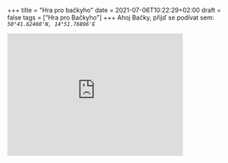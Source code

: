 +++
title = "Hra pro bačkyho"
date = 2021-07-06T10:22:29+02:00
draft = false 
tags = ["Hra pro Bačkyho"] 
+++
Ahoj Bačky,
přijď se podívat sem:
*`50°41.62460'N, 14°51.76896'E`*



<iframe style="border:none" src="https://en.frame.mapy.cz/s/bekehenage" width="400" height="280" frameborder="0"></iframe>
